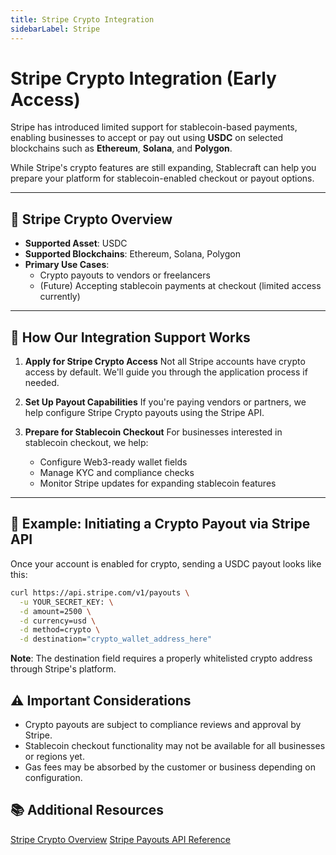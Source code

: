 ```yaml
---
title: Stripe Crypto Integration
sidebarLabel: Stripe
---
```


# Stripe Crypto Integration (Early Access)

Stripe has introduced limited support for stablecoin-based payments, enabling businesses to accept or pay out using **USDC** on selected blockchains such as **Ethereum**, **Solana**, and **Polygon**.

While Stripe's crypto features are still expanding, Stablecraft can help you prepare your platform for stablecoin-enabled checkout or payout options.

---

## 🚀 Stripe Crypto Overview

- **Supported Asset**: USDC
- **Supported Blockchains**: Ethereum, Solana, Polygon
- **Primary Use Cases**:
  - Crypto payouts to vendors or freelancers
  - (Future) Accepting stablecoin payments at checkout (limited access currently)

---

## 🔗 How Our Integration Support Works

1. **Apply for Stripe Crypto Access**
   Not all Stripe accounts have crypto access by default. We'll guide you through the application process if needed.

2. **Set Up Payout Capabilities**
   If you're paying vendors or partners, we help configure Stripe Crypto payouts using the Stripe API.

3. **Prepare for Stablecoin Checkout**
   For businesses interested in stablecoin checkout, we help:
   - Configure Web3-ready wallet fields
   - Manage KYC and compliance checks
   - Monitor Stripe updates for expanding stablecoin features

---

## 🧩 Example: Initiating a Crypto Payout via Stripe API

Once your account is enabled for crypto, sending a USDC payout looks like this:

```bash
curl https://api.stripe.com/v1/payouts \
  -u YOUR_SECRET_KEY: \
  -d amount=2500 \
  -d currency=usd \
  -d method=crypto \
  -d destination="crypto_wallet_address_here"
```
**Note**: The destination field requires a properly whitelisted crypto address through Stripe's platform.

## ⚠️ Important Considerations
- Crypto payouts are subject to compliance reviews and approval by Stripe.
- Stablecoin checkout functionality may not be available for all businesses or regions yet.
- Gas fees may be absorbed by the customer or business depending on configuration.

## 📚 Additional Resources
[Stripe Crypto Overview](https://stripe.com/docs/crypto)
[Stripe Payouts API Reference](https://stripe.com/docs/api/payouts)
